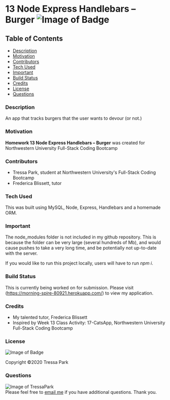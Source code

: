 # 13 Node Express Handlebars – Burger ![Image of Badge](https://img.shields.io/badge/Burger-v%201.0.0-green)

## Table of Contents

* [Description](#description)
<a name="description"></a>
* [Motivation](#motivation)
<a name="motivation"></a>
* [Contributors](#contributors)
<a name="contributors"></a>
* [Tech Used](#tech-used)
<a name="tech-used"></a>
* [Important](#important)
<a name="important"></a>
* [Build Status](#build-status)
<a name="build-status"></a>
* [Credits](#credits)
<a name="credits"></a>
* [License](#license)
<a name="license"></a>
* [Questions](#questions)
<a name="questions"></a>

### Description

An app that tracks burgers that the user wants to devour (or not.)

### Motivation

**Homework 13 Node Express Handlebars – Burger** was created for Northwestern University Full-Stack Coding Bootcamp

### Contributors

* Tressa Park, student at Northwestern University's Full-Stack Coding Bootcamp
* Frederica Blissett, tutor

### Tech Used

This was built using MySQL, Node, Express, Handlebars and a homemade ORM.

### Important

The node_modules folder is not included in my github repository. This is because the folder can be very large (several hundreds of Mb), and would cause pushes to take a very long time, and be potentially not up-to-date with the server.

If you would like to run this project locally, users will have to run *npm i*.

### Build Status

This is currently being worked on for submission. Please visit (https://morning-spire-80921.herokuapp.com/) to view my application.

### Credits

* My talented tutor, Frederica Blissett
* Inspired by Week 13 Class Activity: 17-CatsApp, Northwestern University Full-Stack Coding Bootcamp

### License
![Image of Badge](https://img.shields.io/badge/License-Northwestern%20University-brightgreen)

Copyright ©2020 Tressa Park

### Questions
![Image of TressaPark](https://avatars3.githubusercontent.com/u/60233280?v=4)  
   Please feel free to [email me](mailto:tressapark@gmail.com) if you have additional questions. Thank you.

